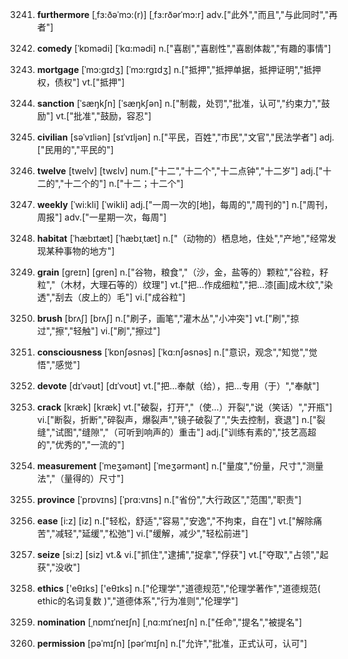 3241. **furthermore**
[ˌfɜ:ðəˈmɔ:(r)]  [ˌfɜ:rðərˈmɔ:r]
adv.["此外","而且","与此同时","再者"]  

3242. **comedy**
[ˈkɒmədi]  [ˈkɑ:mədi]
n.["喜剧","喜剧性","喜剧体裁","有趣的事情"]  

3243. **mortgage**
[ˈmɔ:gɪdʒ]  [ˈmɔ:rgɪdʒ]
n.["抵押","抵押单据，抵押证明","抵押权，债权"]  vt.["抵押"]  

3244. **sanction**
[ˈsæŋkʃn]  [ˈsæŋkʃən]
n.["制裁，处罚","批准，认可","约束力","鼓励"]  vt.["批准","鼓励，容忍"]  

3245. **civilian**
[səˈvɪliən]  [sɪˈvɪljən]
n.["平民，百姓","市民","文官","民法学者"]  adj.["民用的","平民的"]  

3246. **twelve**
[twelv]  [twɛlv]
num.["十二","十二个","十二点钟","十二岁"]  adj.["十二的","十二个的"]  n.["十二；十二个"]  

3247. **weekly**
[ˈwi:kli]  [ˈwikli]
adj.["一周一次的[地]，每周的","周刊的"]  n.["周刊，周报"]  adv.["一星期一次，每周"]  

3248. **habitat**
[ˈhæbɪtæt]  [ˈhæbɪˌtæt]
n.["（动物的）栖息地，住处","产地","经常发现某种事物的地方"]  

3249. **grain**
[greɪn]  [ɡren]
n.["谷物，粮食","（沙，金，盐等的）颗粒","谷粒，籽粒","（木材，大理石等的）纹理"]  vt.["把…作成细粒","把…漆[画]成木纹","染透","刮去（皮上的）毛"]  vi.["成谷粒"]  

3250. **brush**
[brʌʃ]  [brʌʃ]
n.["刷子，画笔","灌木丛","小冲突"]  vt.["刷","掠过","擦","轻触"]  vi.["刷","擦过"]  

3251. **consciousness**
[ˈkɒnʃəsnəs]  [ˈkɑ:nʃəsnəs]
n.["意识，观念","知觉","觉悟","感觉"]  

3252. **devote**
[dɪˈvəʊt]  [dɪˈvoʊt]
vt.["把…奉献（给），把…专用（于）","奉献"]  

3253. **crack**
[kræk]  [kræk]
vt.["破裂，打开","（使…）开裂","说（笑话）","开瓶"]  vi.["断裂，折断","碎裂声，爆裂声","镜子破裂了","失去控制，衰退"]  n.["裂缝","试图","缝隙","（可听到响声的）重击"]  adj.["训练有素的","技艺高超的","优秀的","一流的"]  

3254. **measurement**
[ˈmeʒəmənt]  [ˈmeʒərmənt]
n.["量度","份量，尺寸","测量法","（量得的）尺寸"]  

3255. **province**
[ˈprɒvɪns]  [ˈprɑ:vɪns]
n.["省份","大行政区","范围","职责"]  

3256. **ease**
[i:z]  [iz]
n.["轻松，舒适","容易","安逸","不拘束，自在"]  vt.["解除痛苦","减轻","延缓","松弛"]  vi.["缓解，减少","轻松前进"]  

3257. **seize**
[si:z]  [siz]
vt.& vi.["抓住","逮捕","捉拿","俘获"]  vt.["夺取","占领","起获","没收"]  

3258. **ethics**
['eθɪks]  ['eθɪks]
n.["伦理学","道德规范","伦理学著作","道德规范( ethic的名词复数 )","道德体系","行为准则","伦理学"]  

3259. **nomination**
[ˌnɒmɪˈneɪʃn]  [ˌnɑ:mɪˈneɪʃn]
n.["任命","提名","被提名"]  

3260. **permission**
[pəˈmɪʃn]  [pərˈmɪʃn]
n.["允许","批准，正式认可，认可"]  

